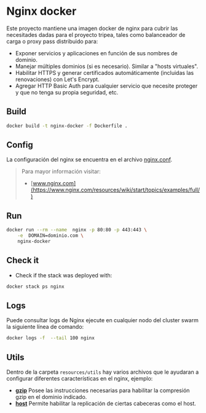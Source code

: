 # Nginx docker

Este proyecto mantiene una imagen docker de  nginx para cubrir las necesitades dadas para el proyecto tripea, tales como  balanceador de carga o proxy pass distribuido para:

* Exponer servicios y aplicaciones en función de sus nombres de dominio.
* Manejar múltiples dominios (si es necesario). Similar a "hosts virtuales".
* Habilitar HTTPS y generar certificados automáticamente (incluidas las renovaciones) con Let's Encrypt.
* Agregar HTTP Basic Auth para cualquier servicio que necesite proteger y que no tenga su propia seguridad, etc.

## Build

```bash
docker build -t nginx-docker -f Dockerfile .
```

## Config

La configuración del nginx se encuentra en el archivo [nginx.conf](nginx.conf).

> Para mayor información visitar:
>
> * [www.nginx.com](https://www.nginx.com/resources/wiki/start/topics/examples/full/)


## Run

```bash
docker run --rm --name  nginx -p 80:80 -p 443:443 \
    -e  DOMAIN=dominio.com \
    nginx-docker
```

## Check it

* Check if the stack was deployed with:

```bash
docker stack ps nginx
```

## Logs

Puede consultar logs de Nginx ejecute en cualquier nodo del cluster swarm la siguiente línea de comando:

```bash
docker logs -f  --tail 100 nginx
```

## Utils

Dentro de la carpeta `resources/utils` hay varios archivos que le ayudaran a configurar diferentes características en el nginx, ejemplo:

* **[gzip](resources/utils/gzip)** Posee las instrucciones necesarias para habilitar la compresión gzip en el dominio indicado.
* **[host](resources/utils/host)** Permite habilitar la replicación de ciertas cabeceras como el host.
